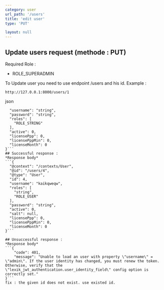 ```yaml
---
category: user
url_path: '/users'
title: 'edit user'
type: 'PUT'

layout: null
---
```

## Update users request (methode : PUT)
Required Role :
* ROLE_SUPERADMIN

To Update user you need to use endpoint /users and his id.
Example :
```
http://127.0.0.1:8000/users/1
```
json 
```{
  "username": "string",
  "password": "string",
  "roles": [
    "ROLE_STRING"
  ],
  "active": 0,
  "licensePpp": 0,
  "licensePppMin": 0,
  "licenseMonth": 0
}```
## Successful response :
*Response body*
```{
  "@context": "/contexts/User",
  "@id": "/users/4",
  "@type": "User",
  "id": 4,
  "username": "kaikqweqw",
  "roles": [
    "string",
    "ROLE_USER"
  ],
  "password": "string",
  "active": 0,
  "salt": null,
  "licensePpp": 0,
  "licensePppMin": 0,
  "licenseMonth": 0
}```

## Unsuccessful response :
*Response body*
```{
    "code": 401,
    "message": "Unable to load an user with property \"username\" = \"admin\". If the user identity has changed, you must renew the token. Otherwise, verify that the \"lexik_jwt_authentication.user_identity_field\" config option is correctly set."
}```
fix : the given id does not exist. use existed id.